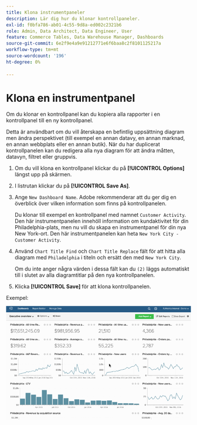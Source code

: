 ```yaml
---
title: Klona instrumentpaneler
description: Lär dig hur du klonar kontrollpaneler.
exl-id: f0bfa786-ab01-4c55-9d8a-ed002c2321b6
role: Admin, Data Architect, Data Engineer, User
feature: Commerce Tables, Data Warehouse Manager, Dashboards
source-git-commit: 6e2f9e4a9e91212771e6f6baa8c2f8101125217a
workflow-type: tm+mt
source-wordcount: '196'
ht-degree: 0%

---
```


# Klona en instrumentpanel

Om du klonar en kontrollpanel kan du kopiera alla rapporter i en kontrollpanel till en ny kontrollpanel.

Detta är användbart om du vill återskapa en befintlig uppsättning diagram men ändra perspektivet (till exempel en annan datavy, en annan marknad, en annan webbplats eller en annan butik). När du har duplicerat kontrollpanelen kan du redigera alla nya diagram för att ändra måtten, datavyn, filtret eller gruppvis.

1. Om du vill klona en kontrollpanel klickar du på **[!UICONTROL Options]** längst upp på skärmen.

1. I listrutan klickar du på **[!UICONTROL Save As]**.

1. Ange `New Dashboard Name`. Adobe rekommenderar att du ger dig en överblick över vilken information som finns på kontrollpanelen.

   Du klonar till exempel en kontrollpanel med namnet `Customer Activity`. Den här instrumentpanelen innehöll information om kundaktivitet för din Philadelphia-plats, men nu vill du skapa en instrumentpanel för din nya New York-ort. Den här instrumentpanelen kan heta `New York City - Customer Activity`.

1. Använd `Chart Title Find` och `Chart Title Replace` fält för att hitta alla diagram med `Philadelphia` i titeln och ersätt den med `New York City`.

   Om du inte anger några värden i dessa fält kan du `(2)` läggs automatiskt till i slutet av alla diagramtitlar på den nya kontrollpanelen.

1. Klicka **[!UICONTROL Save]** för att klona kontrollpanelen.

Exempel:

![kloningspanel](../../assets/datgif.gif)
